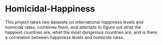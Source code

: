 # Homicidal-Happiness
This project takes two datasets on international happiness levels and homicide rates, combines them, and attempts to figure out what the happiest countries are, what the most dangerous countries are, and is there a correlation between happiness levels and homicide rates.
